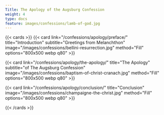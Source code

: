 ```yaml
---
Title: The Apology of the Augsburg Confession
weight: 4
type: docs
feature: images/confessions/lamb-of-god.jpg
---
```


{{< cards >}}
  {{< card link="/confessions/apology/preface/" title="Introduction" subtitle="Greetings from Melanchthon" image="/images/confessions/bellini-resurrection.jpg" method="Fill" options="800x500 webp q80" >}}

  {{< card link="/confessions/apology/the-apology/" title="The Apology" subtitle="of The Augsburg Confession" image="/images/confessions/baptism-of-christ-cranach.jpg"  method="Fill" options="800x500 webp q80" >}}

  {{< card link="/confessions/apology/conclusion/" title="Conclusion" image="/images/confessions/champaigne-the-christ.jpg"  method="Fill" options="800x500 webp q80" >}}
  
{{< /cards >}}